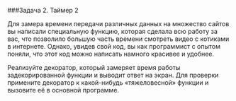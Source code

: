 ###Задача 2. Таймер 2

Для замера времени передачи различных данных на множество сайтов вы написали специальную функцию, которая сделала 
всю работу за вас, что позволило большую часть времени смотреть видео с котиками в интернете. Однако, увидев свой код, 
вы как программист с опытом поняли, что этот код можно написать намного красивее и удобнее.

Реализуйте декоратор, который замеряет время работы задекорированной функции и выводит ответ на экран. 
Для проверки примените декоратор к какой-нибудь «тяжеловесной» функции и вызовите её в основной программе.